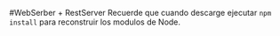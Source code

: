 #WebSerber + RestServer
Recuerde que cuando descarge ejecutar ```npm install``` para reconstruir los modulos de Node.